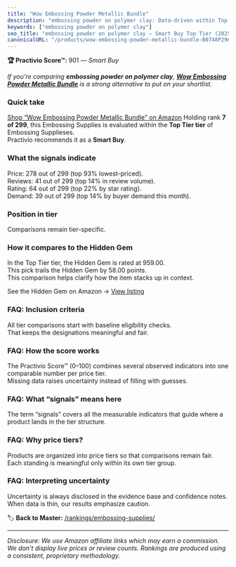 ```yaml
---
title: "Wow Embossing Powder Metallic Bundle"
description: "embossing powder on polymer clay: Data-driven within Top Tier ranking using the Practivio Score™. Positioned by quality, value, demand, findability, momentum."
keywords: ["embossing powder on polymer clay"]
seo_title: "embossing powder on polymer clay — Smart Buy Top Tier (2025)"
canonicalURL: "/products/wow-embossing-powder-metallic-bundle-B0748P296W/"
---
```


**🏆 Practivio Score™:** 901 — _Smart Buy_


*If you're comparing **embossing powder on polymer clay**, **[Wow Embossing Powder Metallic Bundle](https://www.amazon.com/dp/B0748P296W?tag=practivio-20)** is a strong alternative to put on your shortlist.*
### Quick take
[Shop “Wow Embossing Powder Metallic Bundle” on Amazon](https://www.amazon.com/dp/B0748P296W?tag=practivio-20)
Holding rank **7 of 299**, this Embossing Supplies is evaluated within the **Top Tier tier** of Embossing Supplieses.  
Practivio recommends it as a **Smart Buy**.

### What the signals indicate
Price: 278 out of 299 (top 93% lowest-priced).  
Reviews: 41 out of 299 (top 14% in review volume).  
Rating: 64 out of 299 (top 22% by star rating).  
Demand: 39 out of 299 (top 14% by buyer demand this month).

### Position in tier
Comparisons remain tier-specific.

### How it compares to the Hidden Gem
In the Top Tier tier, the Hidden Gem is rated at 959.00.  
This pick trails the Hidden Gem by 58.00 points.  
This comparison helps clarify how the item stacks up in context.  

See the Hidden Gem on Amazon → [View listing](https://www.amazon.com/dp/B0D6BHVRJC?tag=practivio-20)

### FAQ: Inclusion criteria
All tier comparisons start with baseline eligibility checks.  
That keeps the designations meaningful and fair.

### FAQ: How the score works
The Practivio Score™ (0–100) combines several observed indicators into one comparable number per price tier.  
Missing data raises uncertainty instead of filling with guesses.

### FAQ: What “signals” means here
The term “signals” covers all the measurable indicators that guide where a product lands in the tier structure.

### FAQ: Why price tiers?
Products are organized into price tiers so that comparisons remain fair.  
Each standing is meaningful only within its own tier group.

### FAQ: Interpreting uncertainty
Uncertainty is always disclosed in the evidence base and confidence notes.  
When data is thin, our results emphasize caution.


🏷️ **Back to Master:** [/rankings/embossing-supplies/](/rankings/embossing-supplies/)

---
_Disclosure: We use Amazon affiliate links which may earn a commission. We don’t display live prices or review counts. Rankings are produced using a consistent, proprietary methodology._
